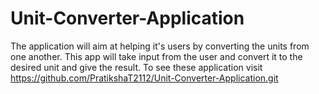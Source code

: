 # Unit-Converter-Application
The application will aim at helping it's users by converting the units from one another. This app will take input from the user and convert it to the desired unit and give the result. 
To see these application visit https://github.com/PratikshaT2112/Unit-Converter-Application.git
